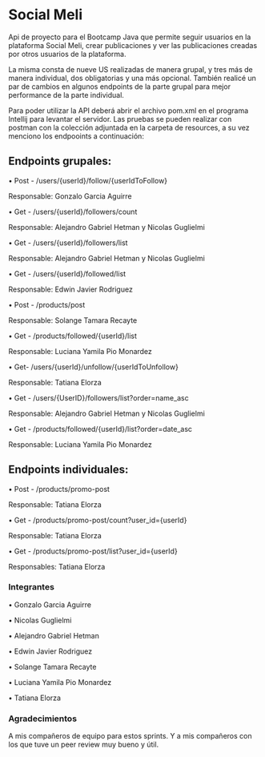 
# Social Meli

Api de proyecto para el Bootcamp Java que permite seguir usuarios en la plataforma Social Meli, crear publicaciones y ver las publicaciones creadas por otros usuarios de la plataforma.

La misma consta de nueve US realizadas de manera grupal, y tres más de manera individual, dos obligatorias y una más opcional.
También realicé un par de cambios en algunos endpoints de la parte grupal para mejor performance de la parte individual.

Para poder utilizar la API deberá abrir el archivo pom.xml en el programa Intellij para levantar el servidor. Las pruebas se pueden realizar con postman con la colección adjuntada en la carpeta de resources, a su vez menciono los endpooints a continuación:

## Endpoints grupales:

• Post - /users/{userId}/follow/{userIdToFollow}

Responsable: Gonzalo Garcia Aguirre

• Get - /users/{userId}/followers/count

Responsable: Alejandro Gabriel Hetman y Nicolas Guglielmi

• Get - /users/{userId}/followers/list

Responsable: Alejandro Gabriel Hetman y Nicolas Guglielmi

• Get - /users/{userId}/followed/list

Responsable: Edwin Javier Rodriguez

• Post - /products/post

Responsable: Solange Tamara Recayte

• Get - /products/followed/{userId}/list

Responsable: Luciana Yamila Pio Monardez

• Get- /users/{userId}/unfollow/{userIdToUnfollow}

Responsable: Tatiana Elorza

• Get - /users/{UserID}/followers/list?order=name_asc

Responsable: Alejandro Gabriel Hetman y Nicolas Guglielmi

• Get - /products/followed/{userId}/list?order=date_asc

Responsable: Luciana Yamila Pio Monardez

## Endpoints individuales:

• Post - /products/promo-post

Responsable: Tatiana Elorza

• Get - /products/promo-post/count?user_id={userId}

Responsable: Tatiana Elorza

• Get - /products/promo-post/list?user_id={userId}

Responsables: Tatiana Elorza

### Integrantes

• Gonzalo Garcia Aguirre

• Nicolas Guglielmi

• Alejandro Gabriel Hetman

• Edwin Javier Rodriguez

• Solange Tamara Recayte

• Luciana Yamila Pio Monardez

• Tatiana Elorza



### Agradecimientos 

A mis compañeros de equipo para estos sprints. Y a mis compañeros con los que tuve un peer review muy bueno y útil.
